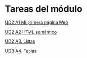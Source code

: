 # Tareas del módulo

[UD2 A1 Mi primera página Web](Tarea_A1/)

[UD2 A2 HTML semántico](Tarea_A2/)

[UD2 A3. Listas](Tarea_A3/)

[UD3 A4. Tablas](Tarea_A4/)